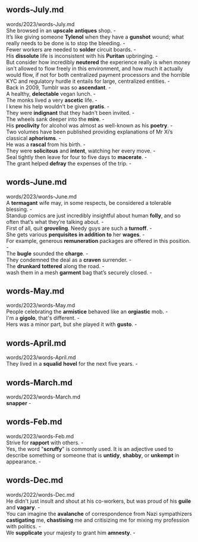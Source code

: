 ## words-July.md ##  
words/2023/words-July.md  
She browsed in an **upscale** **antiques** shop. -  
It’s like giving someone **Tylenol** when they have a **gunshot** wound; what really needs to be done is to stop the bleeding. -  
Fewer workers are needed to **solder** circuit boards. -  
His **dissolute** life is inconsistent with his **Puritan** upbringing. -  
But consider how incredibly **neutered** the experience really is when money isn't allowed to flow freely in this environment, and how much it actually would flow, if not for both centralized payment processors and the horrible KYC and regulatory hurdle it entails for large, centralized entities. -  
Back in 2009, Tumblr was so **ascendant**. -  
A healthy, **delectable** vegan lunch. -  
The monks lived a very **ascetic** life. -  
I knew his help wouldn't be given **gratis**. -  
They were **indignant** that they hadn't been invited. -  
The wheels sank deeper into the **mire**. -  
His **proclivity** for alcohol was almost as well-known as his **poetry**. -  
Two volumes have been published providing explanations of Mr Xi’s classical **aphorisms**. -  
He was a **rascal** from his birth. -  
They were **solicitous** and **intent**, watching her every move.  -  
Seal tightly then leave for four to five days to **macerate**. -  
The grant helped **defray** the expenses of the trip. -  

## words-June.md ##  
words/2023/words-June.md  
A **termagant** wife may, in some respects, be considered a tolerable blessing. -  
Standup comics are just incredibly insightful about human **folly**, and so often that’s what they’re talking about. -  
First of all, quit **groveling**. Needy guys are such a **turnoff**. -  
She gets various **perquisites** **in addition to** her **wages**. -  
For example, generous **remuneration** packages are offered in this position. -  
The **bugle** sounded the **charge**. -  
They condemned the deal as a **craven** surrender. -  
The **drunkard** **tottered** along the road. -  
wash them in a mesh **garment** bag that’s securely closed. -  

## words-May.md ##  
words/2023/words-May.md  
People celebrating the **armistice** behaved like an **orgiastic** mob. -  
I'm a **gigolo**, that's different. -  
Hers was a minor part, but she played it with **gusto**. -  

## words-April.md ##  
words/2023/words-April.md  
They lived in a **squalid** **hovel** for the next five years. -  

## words-March.md ##  
words/2023/words-March.md  
**snapper** -  

## words-Feb.md ##  
words/2023/words-Feb.md  
Strive for **rapport** with others. -  
Yes, the word "**scruffy**" is commonly used. It is an adjective used to describe something or someone that is **untidy**, **shabby**, or **unkempt** in appearance. -  

## words-Dec.md ##  
words/2022/words-Dec.md  
He didn't just insult and shout at his co-workers, but was proud of his **guile** and **vagary**. -  
You can imagine the **avalanche** of correspondence from Nazi sympathizers **castigating** me, **chastising** me and critisizing me for mixing my profession with politics. -  
We **supplicate** your majesty to grant him **amnesty**. -  
